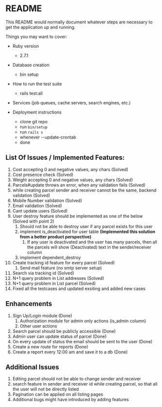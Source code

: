# README

This README would normally document whatever steps are necessary to get the
application up and running.

Things you may want to cover:

* Ruby version
  * 2.7.1

* Database creation 
  * bin setup

* How to run the test suite
  * rails test:all

* Services (job queues, cache servers, search engines, etc.)

* Deployment instructions
  * clone git repo
  * run `bin/setup`
  * run `rails s`
  * whenever --update-crontab
  * done


## List Of Issues / Implemented Features:
1. Cost accepting 0 and negative values, any chars (Solved)
2. Cost presence check (Solved)
3. Weight accepting 0 and negative values, any chars (Solved)
4. Parcels#update throws an error, when any validation fails (Solved)
5. while creating parcel sender and receiver cannot be the same, backend validation (Solved)
6. Mobile Number validation (Solved)
7. Email validation (Solved)
8. Cant update users (Solved)
9. User destroy feature should be implemented as one of the below (Solved with point 2)
   1. Should not be able to destroy user if any parcel exists for this user 
   2. implement is_deactivated for user table **(Implemented this solution from a better product perspective)**
      1. If any user is deactivated and the user has many parcels, then all the parcels will show (Deactivated) text in the sender/receiver column
   3. implement dependent_destroy 
10. Create tracking id feature for every parcel  (Solved)
    1. Send mail feature (no smtp server setup)
11. Search via tracking id (Solved)
12. N+1 query problem in List addresses (Solved)
13. N+1 query problem in List parcel (Solved)
14. Fixed all the testcases and updated exsiting and added new cases


## Enhancements
1. Sign Up/Login module (Done)
   1. Authorization module for admin only actions (is_admin column)
   2. Other user actions
2. Search parcel should be publicly accessible (Done)
3. Admin user can update status of parcel (Done)
4. On every update of status the email should be sent to the user (Done)
5. Create a new route for reports (Done)
6. Create a report every 12:00 am and save it to a db (Done)


## Additional Issues
1. Editing parcel should not be able to change sender and receiver
2. search feature in sender and receiver id while creating parcel, so that all the user will not be directly listed
3. Pagination can be applied on all listing pages
4. Additional bugs might have introduced by adding features
